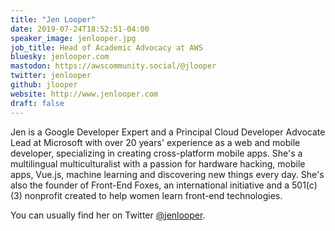 ```yaml
---
title: "Jen Looper"
date: 2019-07-24T18:52:51-04:00
speaker_image: jenlooper.jpg
job_title: Head of Academic Advocacy at AWS
bluesky: jenlooper.com
mastodon: https://awscommunity.social/@jlooper
twitter: jenlooper
github: jlooper
website: http://www.jenlooper.com
draft: false
---
```


Jen is a Google Developer Expert and a Principal Cloud Developer Advocate Lead at Microsoft with over 20 years' experience as a web and mobile developer, specializing in creating cross-platform mobile apps. She's a multilingual multiculturalist with a passion for hardware hacking, mobile apps, Vue.js, machine learning and discovering new things every day. She's also the founder of Front-End Foxes, an international initiative and a 501(c)(3) nonprofit created to help women learn front-end technologies.

You can usually find her on Twitter [@jenlooper](https://twitter.com/jenlooper).
